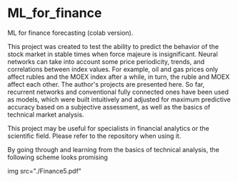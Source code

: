 # ML_for_finance
ML for finance forecasting (colab version).

This project was created to test the ability to predict the behavior of the stock market in stable times when force majeure is insignificant. Neural networks can take into account some price periodicity, trends, and correlations between index values. For example, oil and gas prices only affect rubles and the MOEX index after a while, in turn, the ruble and MOEX affect each other. The author's projects are presented here. So far, recurrent networks and conventional fully connected ones have been used as models, which were built intuitively and adjusted for maximum predictive accuracy based on a subjective assessment, as well as the basics of technical market analysis.

This project may be useful for specialists in financial analytics or the scientific field. Please refer to the repository when using it.

By going through and learning from the basics of technical analysis, the following scheme looks promising 

img src="./Finance5.pdf"

